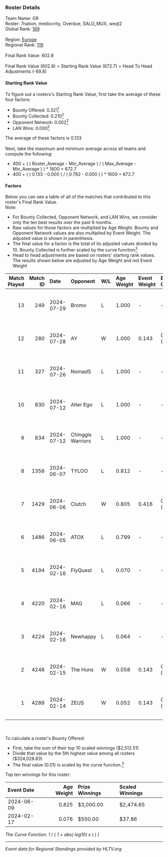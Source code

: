 ### Roster Details<br />
Team Name: GR<br />
Roster: 7nation, mediocrity, Overdue, SALO_MUX, weqt2<br />
Global Rank: [189](../standings_global.md)<br />
<br />
Region: [Europe]( ../standings_europe.md)<br />
Regional Rank: [119]( ../standings_europe.md)<br />
<br />
Final Rank Value:  602.8<br />
<br />
Final Rank Value (602.8) = Starting Rank Value (672.7) + Head To Head Adjustments (-69.8)<br />

#### Starting Rank Value<br />
To figure out a rosters's Starting Rank Value, first take the average of these four factors:<br />
- Bounty Offered: 0.321[<sup>1</sup>](#table2)
- Bounty Collected: 0.210[<sup>2</sup>](#table1)
- Opponent Network: 0.002[<sup>2</sup>](#table1)
- LAN Wins: 0.000[<sup>2</sup>](#table1)

The average of these factors is 0.133<br />
<br />
Next, take the maximum and minimum average across all teams and compute the following:<br />
- 400 + ( ( Roster_Average - Min_Average ) / ( Max_Average - Min_Average ) ) * 1600 = 672.7
- 400 + ( ( 0.133 - 0.000 ) / ( 0.782 - 0.000 ) ) * 1600 = 672.7


#### Factors<br />
Below you can see a table of all of the matches that contributed to this roster's Final Rank Value.<br />
Note:<br />

- For Bounty Collected, Opponent Network, and LAN Wins, we consider only the ten best results over the past 6 months.
- Raw values for those factors are multiplied by Age Weight. Bounty and Opponent Network values are also multiplied by Event Weight. The adjusted value is shown in parenthesis.
- The final value for a factor is the total of its adjusted values divided by 10. Bounty Collected is further scaled by the curve function[<sup>3</sup>](#curveFunction)
- Head to head adjustments are based on rosters' starting rank values. The results shown below are adjusted by Age Weight and not Event Weight
<span id="table1"></span><br />


| Match Played | Match ID | Date       | Opponent          | W/L | Age Weight | Event Weight | Bounty Collected | Opponent Network | LAN Wins  | H2H Adj. | Roster                                        |
| -: | -: | :- | :- | :- | :- | :- | :- | :- | :- | -: | :- |
|           13 |      249 | 2024-07-29 | Bromo             | L   | 1.000      | -            | -                | -                | -         |   -19.75 | 7nation, mediocrity, Overdue, SALO_MUX, weqt2 |
|           12 |      280 | 2024-07-28 | AY                | W   | 1.000      | 0.143        | 0.000 (0.000)    | 0.000 (0.000)    | 0 (0.000) |     7.03 | 7nation, mediocrity, Overdue, SALO_MUX, weqt2 |
|           11 |      327 | 2024-07-26 | NomadS            | L   | 1.000      | -            | -                | -                | -         |   -20.51 | 7nation, mediocrity, Overdue, SALO_MUX, weqt2 |
|           10 |      830 | 2024-07-12 | Alter Ego         | L   | 1.000      | -            | -                | -                | -         |   -21.49 | 7nation, mediocrity, Runnin, SALO_MUX, weqt2  |
|            9 |      834 | 2024-07-12 | Chinggis Warriors | L   | 1.000      | -            | -                | -                | -         |   -11.55 | 7nation, mediocrity, Runnin, SALO_MUX, weqt2  |
|            8 |     1358 | 2024-06-07 | TYLOO             | L   | 0.812      | -            | -                | -                | -         |    -8.21 | mediocrity, qqGOD, SALO_MUX, uwrr, weqt2      |
|            7 |     1429 | 2024-06-06 | Clutch            | W   | 0.805      | 0.416        | 0.005 (0.002)    | 0.063 (0.021)    | 0 (0.000) |    13.04 | mediocrity, qqGOD, SALO_MUX, uwrr, weqt2      |
|            6 |     1486 | 2024-06-05 | ATOX              | L   | 0.799      | -            | -                | -                | -         |    -5.86 | mediocrity, qqGOD, Runnin, SALO_MUX, weqt2    |
|            5 |     4194 | 2024-02-16 | FlyQuest          | L   | 0.070      | -            | -                | -                | -         |    -0.14 | mediocrity, qqGOD, Reminder, SALO_MUX, weqt2  |
|            4 |     4220 | 2024-02-16 | MAG               | L   | 0.066      | -            | -                | -                | -         |    -1.53 | mediocrity, qqGOD, Reminder, SALO_MUX, weqt2  |
|            3 |     4224 | 2024-02-16 | Newhappy          | L   | 0.064      | -            | -                | -                | -         |    -1.47 | mediocrity, qqGOD, Reminder, SALO_MUX, weqt2  |
|            2 |     4248 | 2024-02-15 | The Huns          | W   | 0.058      | 0.143        | 0.000 (0.000)    | 0.002 (0.000)    | 0 (0.000) |     0.33 | mediocrity, qqGOD, Reminder, SALO_MUX, weqt2  |
|            1 |     4288 | 2024-02-14 | ZEUS              | W   | 0.052      | 0.143        | 0.000 (0.000)    | 0.000 (0.000)    | 0 (0.000) |     0.29 | mediocrity, qqGOD, Reminder, SALO_MUX, weqt2  |

<br />
<span id="table2"></span><br />
To calculate a roster's Bounty Offered:<br />

- First, take the sum of their top 10 scaled winnings ($2,512.51)
- Divide that value by the 5th highest value among all rosters ($324,028.83)
- The final value (0.01) is scaled by the curve function.[<sup>3</sup>](#curveFunction)

Top ten winnings for this roster:<br />

| Event Date | Age Weight | Prize Winnings | Scaled Winnings |
| :- | -: | :- | :- |
| 2024-06-09 |      0.825 | $3,000.00      | $2,474.65       |
| 2024-02-17 |      0.076 | $500.00        | $37.86          |


<span id="curveFunction"></span>_The Curve Function: 1 / ( 1 + abs( log10( x ) ) )_<br />

---
_Event data for Regional Standings provided by HLTV.org_<br />
